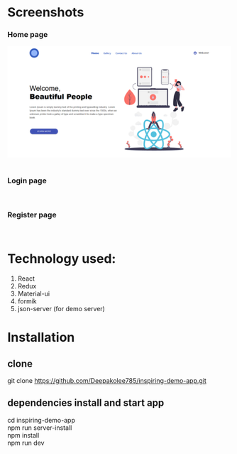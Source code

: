 # Screenshots
### Home page
![Screenshot](https://raw.githubusercontent.com/Deepakolee785/inspiring-demo-app/master/screenshots/Home-page.png)
<img href="https://raw.githubusercontent.com/Deepakolee785/inspiring-demo-app/master/screenshots/Home-page.png"/>
<img href="https://raw.githubusercontent.com/Deepakolee785/inspiring-demo-app/master/screenshots/Home-page2.png"/>

### Login page
<img href="https://raw.githubusercontent.com/Deepakolee785/inspiring-demo-app/master/screenshots/login-page.png"/>


### Register page
<img href="https://raw.githubusercontent.com/Deepakolee785/inspiring-demo-app/master/screenshots/Register-page.png"/>

# Technology used:
1. React
2. Redux
3. Material-ui
4. formik
5. json-server (for demo server)

# Installation
## clone
git clone https://github.com/Deepakolee785/inspiring-demo-app.git

## dependencies install and start app
cd inspiring-demo-app <br>
npm run server-install <br>
npm install <br>
npm run dev <br>

